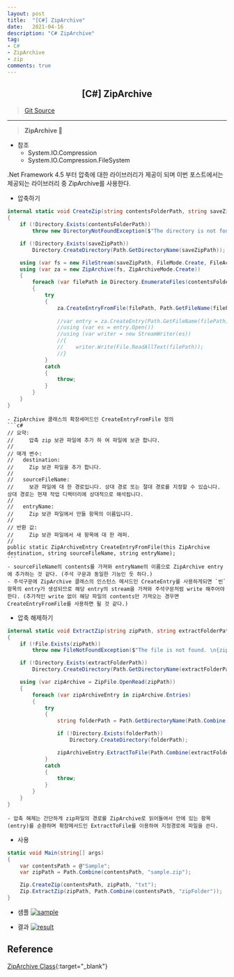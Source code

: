 ```yaml
---
layout: post
title:  "[C#] ZipArchive"
date:   2021-04-16
description: "C# ZipArchive"
tag: 
- C#
- ZipArchive
- zip
comments: true
---
```


## <center>[C#] ZipArchive</center>   

>[Git Source](https://github.com/chanos-dev/blogcode/tree/master/21-0416)

---

> <b> ZipArchive </b> 🐔

- 참조
    - System.IO.Compression
    - System.IO.Compression.FileSystem

.Net Framework 4.5 부터 압축에 대한 라이브러리가 제공이 되며 이번 포스트에서는 제공되는 라이브러리 중 ZipArchive를 사용한다.

- 압축하기
```c#
internal static void CreateZip(string contentsFolderPath, string saveZipPath, string extention = "*")
{
    if (!Directory.Exists(contentsFolderPath))
        throw new DirectoryNotFoundException($"The directory is not found. \n{contentsFolderPath}");

    if (!Directory.Exists(saveZipPath))
        Directory.CreateDirectory(Path.GetDirectoryName(saveZipPath));

    using (var fs = new FileStream(saveZipPath, FileMode.Create, FileAccess.ReadWrite))
    using (var za = new ZipArchive(fs, ZipArchiveMode.Create))
    {
        foreach (var filePath in Directory.EnumerateFiles(contentsFolderPath, $"*.{extention}", SearchOption.AllDirectories))
        {
            try
            { 
                za.CreateEntryFromFile(filePath, Path.GetFileName(filePath));
                                    
                //var entry = za.CreateEntry(Path.GetFileName(filePath));
                //using (var es = entry.Open())
                //using (var writer = new StreamWriter(es))
                //{
                //    writer.Write(File.ReadAllText(filePath));
                //}
            }
            catch
            {
                throw;
            }
        }
    }
}
```
    - ZipArchive 클래스의 확장세머드인 CreateEntryFromFile 정의
    ```c# 
    // 요약:
    //     압축 zip 보관 파일에 추가 하 여 파일에 보관 합니다.
    //
    // 매개 변수:
    //   destination:
    //     Zip 보관 파일을 추가 합니다.
    //
    //   sourceFileName:
    //     보관 파일에 대 한 경로입니다. 상대 경로 또는 절대 경로를 지정할 수 있습니다. 상대 경로는 현재 작업 디렉터리에 상대적으로 해석됩니다.
    //
    //   entryName:
    //     Zip 보관 파일에서 만들 항목의 이름입니다.
    //
    // 반환 값:
    //     Zip 보관 파일에서 새 항목에 대 한 래퍼.
    // 
    public static ZipArchiveEntry CreateEntryFromFile(this ZipArchive destination, string sourceFileName, string entryName);
    ```
    - sourceFileName의 contents를 가져와 entryName의 이름으로 ZipArchive entry에 추가하는 것 같다. (주석 구문과 동일한 기능인 듯 하다.)
    - 주석구문에 ZipArchive 클래스의 인스턴스 메서드인 CreateEntry를 사용하게되면 `빈` 항목의 entry가 생성되므로 해당 entry의 stream을 가져와 주석구문처럼 write 해주어야한다. (추가적인 write 없이 해당 파일의 contents만 가져오는 경우면 CreateEntryFromFile를 사용하면 될 것 같다.)

- 압축 해제하기
```c#
internal static void ExtractZip(string zipPath, string extractFolderPath)
{
    if (!File.Exists(zipPath))
        throw new FileNotFoundException($"The file is not found. \n{zipPath}");

    if (!Directory.Exists(extractFolderPath))
        Directory.CreateDirectory(Path.GetDirectoryName(extractFolderPath));

    using (var zipArchive = ZipFile.OpenRead(zipPath))
    {
        foreach (var zipArchiveEntry in zipArchive.Entries)
        {
            try
            {
                string folderPath = Path.GetDirectoryName(Path.Combine(extractFolderPath, zipArchiveEntry.FullName));

                if (!Directory.Exists(folderPath))
                    Directory.CreateDirectory(folderPath);

                zipArchiveEntry.ExtractToFile(Path.Combine(extractFolderPath, zipArchiveEntry.FullName));
            }
            catch
            {
                throw;
            }
        }
    }
}
```
    - 압축 해제는 간단하게 zip파일의 경로를 ZipArchive로 읽어들여서 안에 있는 항목(entry)를 순환하며 확장메서드인 ExtractToFile를 이용하여 지정경로에 파일을 쓴다.

- 사용
```c#
static void Main(string[] args)
{
    var contentsPath = @"Sample";
    var zipPath = Path.Combine(contentsPath, "sample.zip");

    Zip.CreateZip(contentsPath, zipPath, "txt");
    Zip.ExtractZip(zipPath, Path.Combine(contentsPath, "zipFolder"));
} 
```

- 샘플
<a href="{{ site.url }}/images/posts/2021-04-16/sample.png"><img src="{{ site.url }}/images/posts/2021-04-16/sample.png" alt="sample"></a> 

- 결과
<a href="{{ site.url }}/images/posts/2021-04-16/result.png"><img src="{{ site.url }}/images/posts/2021-04-16/result.png" alt="result"></a> 

## Reference

[ZipArchive Class](https://docs.microsoft.com/ko-kr/dotnet/api/system.io.compression.ziparchive?redirectedfrom=MSDN&view=net-5.0){:target="_blank"}